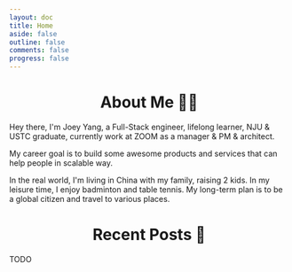 ```yaml
---
layout: doc
title: Home
aside: false
outline: false
comments: false
progress: false
---
```


<script setup lang="ts">
import Framework from '.vitepress/theme/components/VFramework.vue';
</script>

<h1 align="center">About Me 👨‍💻</h1>

Hey there, I'm Joey Yang, a Full-Stack engineer, lifelong learner, NJU & USTC graduate, currently work at ZOOM as a manager & PM & architect.

My career goal is to build some awesome products and services that can help people in scalable way.

In the real world, I'm living in China with my family, raising 2 kids. In my leisure time, I enjoy badminton and table tennis. My long-term plan is to be a global citizen and travel to various places.

<h1 align="center">Recent Posts 📖</h1>

TODO
